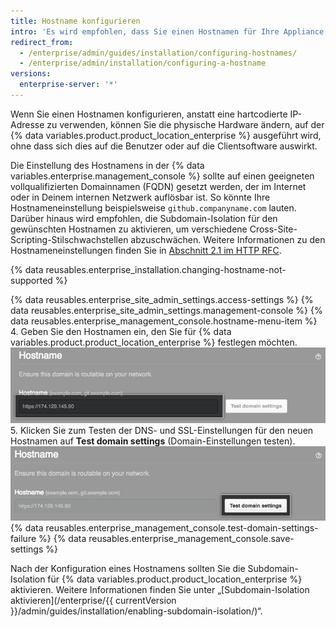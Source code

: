 ```yaml
---
title: Hostname konfigurieren
intro: 'Es wird empfohlen, dass Sie einen Hostnamen für Ihre Appliance festlegen, anstatt eine hartcodierte IP-Adresse zu verwenden.'
redirect_from:
  - /enterprise/admin/guides/installation/configuring-hostnames/
  - /enterprise/admin/installation/configuring-a-hostname
versions:
  enterprise-server: '*'
---
```


Wenn Sie einen Hostnamen konfigurieren, anstatt eine hartcodierte IP-Adresse zu verwenden, können Sie die physische Hardware ändern, auf der {% data variables.product.product_location_enterprise %} ausgeführt wird, ohne dass sich dies auf die Benutzer oder auf die Clientsoftware auswirkt.

Die Einstellung des Hostnamens in der {% data variables.enterprise.management_console %} sollte auf einen geeigneten vollqualifizierten Domainnamen (FQDN) gesetzt werden, der im Internet oder in Deinem internen Netzwerk auflösbar ist. So könnte Ihre Hostnameneinstellung beispielsweise `github.companyname.com` lauten. Darüber hinaus wird empfohlen, die Subdomain-Isolation für den gewünschten Hostnamen zu aktivieren, um verschiedene Cross-Site-Scripting-Stilschwachstellen abzuschwächen. Weitere Informationen zu den Hostnameneinstellungen finden Sie in [Abschnitt 2.1 im HTTP RFC](https://tools.ietf.org/html/rfc1123#section-2).

{% data reusables.enterprise_installation.changing-hostname-not-supported %}

{% data reusables.enterprise_site_admin_settings.access-settings %}
{% data reusables.enterprise_site_admin_settings.management-console %}
{% data reusables.enterprise_management_console.hostname-menu-item %}
4. Geben Sie den Hostnamen ein, den Sie für {% data variables.product.product_location_enterprise %} festlegen möchten.![Feld zum Festlegen eines Hostnamens](/assets/images/enterprise/management-console/hostname-field.png)
5. Klicken Sie zum Testen der DNS- und SSL-Einstellungen für den neuen Hostnamen auf **Test domain settings** (Domain-Einstellungen testen). ![Schaltfläche zum Testen der Domain-Einstellungen](/assets/images/enterprise/management-console/test-domain-settings.png)
{% data reusables.enterprise_management_console.test-domain-settings-failure %}
{% data reusables.enterprise_management_console.save-settings %}

Nach der Konfiguration eines Hostnamens sollten Sie die Subdomain-Isolation für {% data variables.product.product_location_enterprise %} aktivieren. Weitere Informationen finden Sie unter „[Subdomain-Isolation aktivieren](/enterprise/{{ currentVersion }}/admin/guides/installation/enabling-subdomain-isolation/)“.
